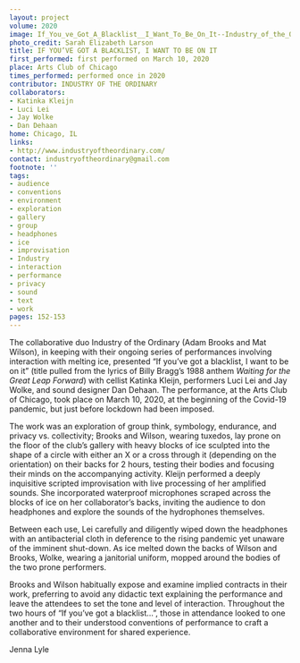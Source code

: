```yaml
---
layout: project
volume: 2020
image: If_You_ve_Got_A_Blacklist__I_Want_To_Be_On_It--Industry_of_the_Ordinary.jpg
photo_credit: Sarah Elizabeth Larson
title: IF YOU’VE GOT A BLACKLIST, I WANT TO BE ON IT
first_performed: first performed on March 10, 2020
place: Arts Club of Chicago
times_performed: performed once in 2020
contributor: INDUSTRY OF THE ORDINARY
collaborators:
- Katinka Kleijn
- Luci Lei
- Jay Wolke
- Dan Dehaan
home: Chicago, IL
links:
- http://www.industryoftheordinary.com/
contact: industryoftheordinary@gmail.com
footnote: ''
tags:
- audience
- conventions
- environment
- exploration
- gallery
- group
- headphones
- ice
- improvisation
- Industry
- interaction
- performance
- privacy
- sound
- text
- work
pages: 152-153
---
```


The collaborative duo Industry of the Ordinary (Adam Brooks and Mat Wilson), in keeping with their ongoing series of performances involving interaction with melting ice, presented “If you’ve got a blacklist, I want to be on it” (title pulled from the lyrics of Billy Bragg’s 1988 anthem *Waiting for the Great Leap Forward*) with cellist Katinka Kleijn, performers Luci Lei and Jay Wolke, and sound designer Dan Dehaan. The performance, at the Arts Club of Chicago, took place on March 10, 2020, at the beginning of the Covid-19 pandemic, but just before lockdown had been imposed.

The work was an exploration of group think, symbology, endurance, and privacy vs. collectivity; Brooks and Wilson, wearing tuxedos, lay prone on the floor of the club’s gallery with heavy blocks of ice sculpted into the shape of a circle with either an X or a cross through it (depending on the orientation) on their backs for 2 hours, testing their bodies and focusing their minds on the accompanying activity. Kleijn performed a deeply inquisitive scripted improvisation with live processing of her amplified sounds. She incorporated waterproof microphones scraped across the blocks of ice on her collaborator’s backs, inviting the audience to don headphones and explore the sounds of the hydrophones themselves.

Between each use, Lei carefully and diligently wiped down the headphones with an antibacterial cloth in deference to the rising pandemic yet unaware of the imminent shut-down. As ice melted down the backs of Wilson and Brooks, Wolke, wearing a janitorial uniform, mopped around the bodies of the two prone performers.

Brooks and Wilson habitually expose and examine implied contracts in their work, preferring to avoid any didactic text explaining the performance and leave the attendees to set the tone and level of interaction. Throughout the two hours of “If you’ve got a blacklist…”, those in attendance looked to one another and to their understood conventions of performance to craft a collaborative environment for shared experience.

Jenna Lyle
